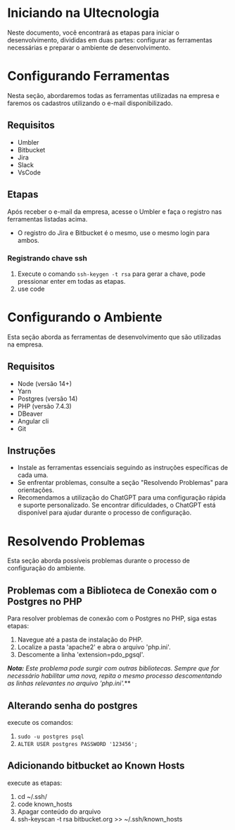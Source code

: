 # Iniciando na UItecnologia
  Neste documento, você encontrará as etapas para iniciar o desenvolvimento, divididas em duas partes: 
configurar as ferramentas necessárias e preparar o ambiente de desenvolvimento.

# Configurando Ferramentas
Nesta seção, abordaremos todas as ferramentas utilizadas na empresa e faremos os cadastros utilizando o e-mail disponibilizado.

## Requisitos
* Umbler
* Bitbucket
* Jira
* Slack
* VsCode

## Etapas
Após receber o e-mail da empresa, acesse o Umbler e faça o registro nas ferramentas listadas acima.

* O registro do Jira e Bitbucket é o mesmo, use o mesmo login para ambos.

### Registrando chave ssh
1. Execute o comando `ssh-keygen -t rsa` para gerar a chave, pode pressionar enter em todas as etapas.
2. use code

# Configurando o Ambiente
Esta seção aborda as ferramentas de desenvolvimento que são utilizadas na empresa.

## Requisitos
* Node (versão 14+)
* Yarn
* Postgres (versão 14)
* PHP (versão 7.4.3)
* DBeaver
* Angular cli
* Git

## Instruções
* Instale as ferramentas essenciais seguindo as instruções específicas de cada uma.
* Se enfrentar problemas, consulte a seção "Resolvendo Problemas" para orientações.
* Recomendamos a utilização do ChatGPT para uma configuração rápida e suporte personalizado. Se encontrar dificuldades, o ChatGPT está disponível para ajudar durante o processo de configuração.

# Resolvendo Problemas
Esta seção aborda possíveis problemas durante o processo de configuração do ambiente.

## Problemas com a Biblioteca de Conexão com o Postgres no PHP

Para resolver problemas de conexão com o Postgres no PHP, siga estas etapas:

1. Navegue até a pasta de instalação do PHP.
2. Localize a pasta 'apache2' e abra o arquivo 'php.ini'.
3. Descomente a linha 'extension=pdo_pgsql'.

***Nota:** Este problema pode surgir com outras bibliotecas. Sempre que for necessário habilitar uma nova, repita o mesmo processo descomentando as linhas relevantes no arquivo 'php.ini'.***

## Alterando senha do postgres
execute os comandos:
1. `sudo -u postgres psql`
2. `ALTER USER postgres PASSWORD '123456';`

## Adicionando bitbucket ao Known Hosts
execute as etapas:
1. cd ~/.ssh/
2. code known_hosts
3. Apagar conteúdo do arquivo
4. ssh-keyscan -t rsa bitbucket.org >> ~/.ssh/known_hosts












